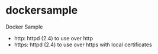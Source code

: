 # dockersample
Docker Sample

* http: httpd (2.4) to use over http
* https: httpd (2.4) to use over https with local certificates

